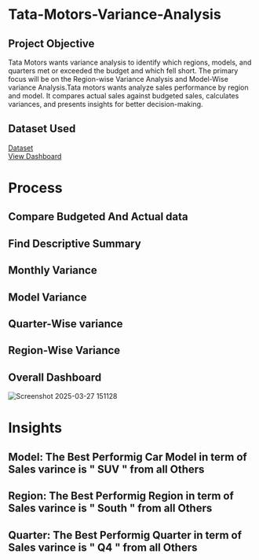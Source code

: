 # Tata-Motors-Variance-Analysis
## Project Objective
Tata Motors wants variance analysis to identify which regions, models, and quarters met or exceeded the budget and which fell short. The primary focus will be on the Region-wise Variance Analysis and Model-Wise variance Analysis.Tata motors wants analyze sales performance by region and model. It compares actual sales against budgeted sales, calculates variances, and presents insights for better decision-making.
## Dataset Used
<a href="https://github.com/vnyk12345/Tata-Motors-Variance-Analysis/blob/main/Tata%20Motors%20.xlsx">Dataset</a>  <br/>
<a href="https://github.com/vnyk12345/Tata-Motors-Variance-Analysis/blob/main/Screenshot%202025-03-27%20151128.png">View Dashboard</a>
# Process
## Compare Budgeted And Actual data
## Find Descriptive Summary
## Monthly Variance 
## Model Variance
## Quarter-Wise variance
## Region-Wise Variance
## Overall Dashboard
![Screenshot 2025-03-27 151128](https://github.com/user-attachments/assets/2cff3e06-790c-444a-b6fb-2fe212ae6936)
# Insights
## Model: The Best Performig Car Model in term of Sales varince is " SUV " from all Others						
## Region: The Best Performig Region in term of Sales varince is " South " from all Others						
## Quarter: The Best Performig Quarter in term of Sales varince is " Q4 " from all Others						
